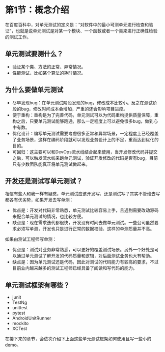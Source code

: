 # 第1节：概念介绍

在百度百科中，对单元测试的定义是：“对软件中的最小可测单元进行检查和验证”，也就是说单元测试是对某一个模块、一个函数或者一个类来进行正确性检验的测试工作。

## 单元测试要测什么？

- 验证某个类、方法的正常、异常情况。
- 性能测试，比如某个算法的耗时情况。

## 为什么要做单元测试

- 尽早发现bug：在单元测试阶段发现的bug，修改成本比较小。反之在测试阶段的bug，修改时间成本会增加，严重的还会影响项目进度。
- 便于重构：重构是为了完善代码，单元测试可以为代码重构提供质量保障，重构之后，只要单元测试能够跑通，那么一定程度上可以避免很多bug，做到心中有数。
- 优化设计：编写单元测试需要考虑很多正常和异常场景，一定程度上已经覆盖了业务场景，这样在编码阶段就可以发现业务设计上的不足，重而达到优化的目的。
- 可回归：这主要可以和DevOps流水线结合起来使用，当开发修改代码并提交之后，可以触发流水线来跑单元测试，验证开发修改的代码是否有bug，目前只有少数团队能真正将单元测试做起来。

## 开发还是测试写单元测试？

相信有些人和我一样有疑惑，单元测试应该开发写，还是测试写？其实不管谁去写都各有优劣势，如果开发去写单测：

- 优点是：开发对代码非常熟悉，单元测试比较容易上手，且遇到需要改动源码来配合单元测试的情况，也比较方便。
- 缺点是：现在需求迭代都很快，开发没有时间去做单元测试。一些公司虽然要求必须写单测，开发也只是进行正常的数据校验，这样的单测质量并不高。

如果由测试工程师写单测：

- 优点是：测试对业务非常熟悉，可以更好的覆盖测试场景。另外一个好处是可以通过单元测试了解开发的代码质量和逻辑，对后面测试业务也大有帮助。
- 缺点是：因为单元测试还是代码，因此对测试的代码能力有较高的要求，不过目前业内越来越多的测试工程师已经具备了阅读和写代码的能力。

## 单元测试框架有哪些？

- junit
- TestNg
- unittest
- pytest
- AndroidUnitRunner
- mockito
- XCTest

在接下来的章节，会依次介绍下上面这些单元测试框架如何使用且写一些小的demo。